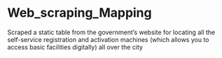 # Web_scraping_Mapping
Scraped a static table from the government’s website for locating all the self-service registration and activation machines (which allows you to access basic facilities digitally) all over the city

